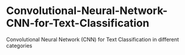 # Convolutional-Neural-Network-CNN-for-Text-Classification
Convolutional Neural Network (CNN) for Text Classification in different categories
